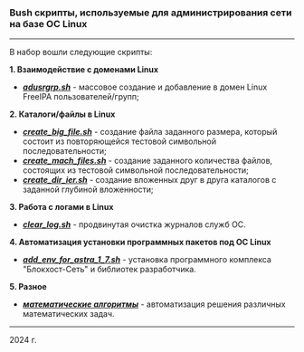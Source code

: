 ### Bush скрипты, используемые для администрирования сети на базе ОС Linux

---

В набор вошли следующие скрипты:

**1. Взаимодействие с доменами Linux**

- [**_adusrgrp.sh_**](./freeIPA//ad_user_group/README.md) - массовое создание и добавление в домен Linux FreeIPA пользователей/групп;

**2. Каталоги/файлы в Linux**

- [**_create_big_file.sh_**](./file_processing/create_big_file/README.md) - создание файла заданного размера, который состоит из повторяющейся тестовой символьной последовательности;
- [**_create_mach_files.sh_**](./file_processing/create_mach_files/README.md) - создание заданного количества файлов, состоящих из тестовой символьной последовательности;
- [**_create_dir_ier.sh_**](./file_processing/create_dir_ier/README.md) - создание вложенных друг в друга каталогов с заданной глубиной вложенности;

**3. Работа с логами в Linux**

- [**_clear_log.sh_**](./logs_processing/clear_logs/README.md) - продвинутая очистка журналов служб ОС.

**4. Автоматизация установки программных пакетов под ОС Linux**

- [**_add_env_for_astra_1_7.sh_**](./inst_service/add_env_for_astra_1_7/README.md) - установка программного комплекса "Блокхост-Сеть" и библиотек разработчика.

**5. Разное**

- [**_математические алгоритмы_**](./alg/README.md) - автоматизация решения различных математических задач.

---

2024 г.
